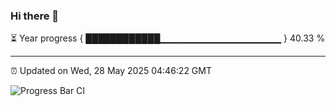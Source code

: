 ### Hi there 👋

⏳ Year progress { ████████████▁▁▁▁▁▁▁▁▁▁▁▁▁▁▁▁▁▁ } 40.33 %

---

⏰ Updated on Wed, 28 May 2025 04:46:22 GMT

![Progress Bar CI](https://github.com/IshwaranRudhara/GIT-ACTION/workflows/Progress%20Bar%20CI/badge.svg)

